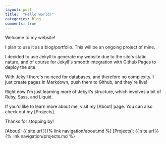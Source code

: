 ```yaml
---
layout: post
title:  "Hello world!"
categories: blog
comments: true
---
```


Welcome to my website!

I plan to use it as a blog/portfolio. This will be an ongoing project of mine.

I decided to use Jekyll to generate my website due to the site's static nature,
and of course for Jekyll's smooth integration with Github Pages to deploy the
site.

With Jekyll there's no need for databases, and therefore no complexity. I just
create pages in Markdown, push them to Github, and they're live!

Right now I'm just learning more of Jekyll's structure, which involves a bit of
Ruby, Sass, and Liquid.

If you'd like to learn more about me, visit my [About] page.
You can also check out my [Projects].

Thanks for stopping by!

[About]: {{ site.url }}{% link navigation/about.md %}
[Projects]: {{ site.url }}{% link navigation/projects.md %}
